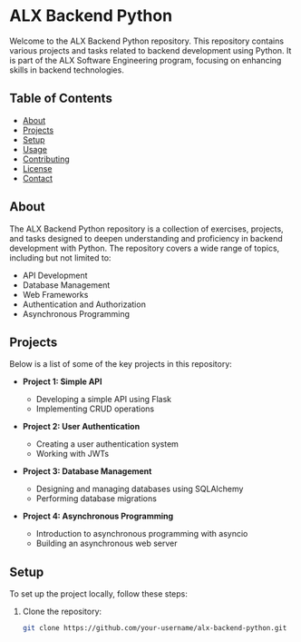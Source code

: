 # ALX Backend Python

Welcome to the ALX Backend Python repository. This repository contains various projects and tasks related to backend development using Python. It is part of the ALX Software Engineering program, focusing on enhancing skills in backend technologies.

## Table of Contents

- [About](#about)
- [Projects](#projects)
- [Setup](#setup)
- [Usage](#usage)
- [Contributing](#contributing)
- [License](#license)
- [Contact](#contact)

## About

The ALX Backend Python repository is a collection of exercises, projects, and tasks designed to deepen understanding and proficiency in backend development with Python. The repository covers a wide range of topics, including but not limited to:

- API Development
- Database Management
- Web Frameworks
- Authentication and Authorization
- Asynchronous Programming

## Projects

Below is a list of some of the key projects in this repository:

- **Project 1: Simple API**
  - Developing a simple API using Flask
  - Implementing CRUD operations

- **Project 2: User Authentication**
  - Creating a user authentication system
  - Working with JWTs

- **Project 3: Database Management**
  - Designing and managing databases using SQLAlchemy
  - Performing database migrations

- **Project 4: Asynchronous Programming**
  - Introduction to asynchronous programming with asyncio
  - Building an asynchronous web server

## Setup

To set up the project locally, follow these steps:

1. Clone the repository:
   ```sh
   git clone https://github.com/your-username/alx-backend-python.git
